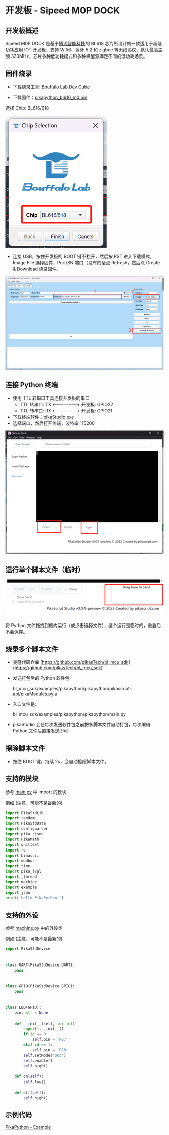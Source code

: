 # 开发板 - Sipeed M0P DOCK

## 开发板概述

Sipeed M0P DOCK 是基于[博流智能科技](http://www.bouffalolab.com/)的 BL618 芯片所设计的一款适用于超低功耗应用 IOT 开发板，支持 Wifi6、蓝牙 5.2 和 zigbee 等无线协议，默认最高主频 320MHz，芯片多种低功耗模式和多种唤醒源满足不同的低功耗场景。

## 固件烧录

- 下载烧录工具: [Bouffalo Lab Dev Cube](https://gitee.com/Lyon1998/pikapython/attach_files/1322074/download)

- 下载固件：[pikapython_bl616_m0.bin](https://gitee.com/Lyon1998/pikapython/attach_files/1319192/download)

选择 Chip: BL616/618

![](assets/image-20230220235021534.png)



- 连接 USB，按住开发板的 BOOT 键不松开，然后按 RST 进入下载模式，Image File 选择固件，Port/SN 端口（没有的话点 Refresh，然后点 Create & Download 烧录固件。

![](assets/image-20230220235401746.png)

## 连接 Python 终端

- 使用 TTL 转串口工具连接开发板的串口
  - TTL 转串口: TX <--------> 开发板: GPIO22
  - TTL 转串口: RX <--------> 开发板: GPIO21
- 下载终端软件：[pikaStudio.exe](https://gitee.com/Lyon1998/pikapython/attach_files/1285327/download)
- 选择端口，然后打开终端，波特率 115200

![](assets/image-20230220235936917.png)

## 运行单个脚本文件（临时）

![](assets/image-20230221000046721.png)

将 Python 文件拖拽到框内运行（或点击选择文件），这个运行是临时的，重启后不会保存。

## 烧录多个脚本文件

- 克隆代码仓库 [https://github.com/pikasTech/bl_mcu_sdk](https://github.com/pikasTech/bl_mcu_sdk)

- 发送打包后的 Python 软件包: 
  
  bl_mcu_sdk/examples/pikapython/pikapython/pikascript-api/pikaModules.py.a

- 入口文件是:

  bl_mcu_sdk/examples/pikapython/pikapython/main.py

- pikaStudio 会在每次发送软件包之前把多脚本文件自动打包，每次编辑 Python 文件后直接发送即可

## 擦除脚本文件

- 按住 BOOT 键，持续 2s，会自动擦除脚本文件。

## 支持的模块

参考 [main.py](https://github.com/pikasTech/bl_mcu_sdk/blob/master/examples/pikapython/pikapython/main.py) 中 import 的模块

例如 (注意，可能不是最新的)
``` python
import PikaStdLib
import random
import PikaStdData
import configparser
import pika_cjson
import PikaMath
import unittest
import re
import binascii
import modbus
import time
import pika_lvgl
import _thread
import machine
import example
import json
print('hello PikaPython!')
```

## 支持的外设

参考 [machine.py](https://github.com/pikasTech/bl_mcu_sdk/blob/master/examples/pikapython/pikapython/machine.py) 中的外设类

例如 (注意，可能不是最新的)
``` python
import PikaStdDevice


class UART(PikaStdDevice.UART):
    pass


class GPIO(PikaStdDevice.GPIO):
    pass


class LED(GPIO):
    pin: str = None

    def __init__(self, id: int):
        super().__init__()
        if id == 0:
            self.pin = 'P27'
        elif id == 1:
            self.pin = 'P28'
        self.setMode('out')
        self.enable()
        self.high()

    def on(self):
        self.low()

    def off(self):
        self.high()
```

## 示例代码

[PikaPython - Example](https://gitee.com/Lyon1998/pikapython/tree/master/examples)
